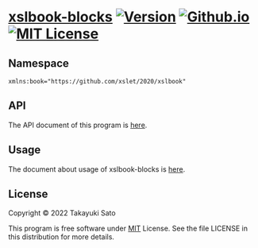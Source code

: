 # [xslbook-blocks][repo-url] [![Version][ver-image]][api-url] [![Github.io][io-image]][io-url] [![MIT License][mit-image]][mit-url]


## Namespace

`xmlns:book="https://github.com/xslet/2020/xslbook"`


## API

The API document of this program is [here][api-url].


## Usage

The document about usage of xslbook-blocks is [here][usage-url].


## License

Copyright &copy; 2022 Takayuki Sato

This program is free software under [MIT][mit-url] License.
See the file LICENSE in this distribution for more details.


[repo-url]: https://github.com/xslet/xslbook-blocks
[io-image]: https://img.shields.io/badge/HP-github.io-ff8888.svg
[io-url]: https://xslet.github.io/xslbook-blocks
[ver-image]: https://img.shields.io/badge/version-0.1.0-blue.svg
[mit-image]: https://img.shields.io/badge/license-MIT-green.svg
[mit-url]: https://opensource.org/licenses/MIT
[api-url]: https://xslet.github.io/xslbook-blocks/api/xslbook-blocks.xml
[usage-url]: https://xslet.github.io/xslbook-blocks/#usage
